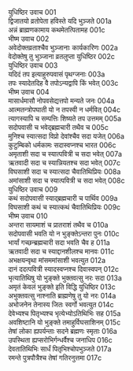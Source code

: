 युधिष्ठिर उवाच	001  
द्विजातयो व्रतोपेता हविस्ते यदि भुञ्जते	001a  
अन्नं ब्राह्मणकामाय कथमेतत्पितामह	001c  
भीष्म उवाच	002  
अवेदोक्तव्रताश्चैव भुञ्जानाः कार्यकारिणः	002a  
वेदोक्तेषु तु भुञ्जाना व्रतलुप्ता युधिष्ठिर	002c  
युधिष्ठिर उवाच	003  
यदिदं तप इत्याहुरुपवासं पृथग्जनाः	003a  
तपः स्यादेतदिह वै तपोऽन्यद्वापि किं भवेत्	003c  
भीष्म उवाच	004  
मासार्धमासौ नोपवसेद्यत्तपो मन्यते जनः	004a  
आत्मतन्त्रोपघाती यो न तपस्वी न धर्मवित्	004c  
त्यागस्यापि च सम्पत्तिः शिष्यते तप उत्तमम्	005a  
सदोपवासी च भवेद्ब्रह्मचारी तथैव च	005c  
मुनिश्च स्यात्सदा विप्रो देवांश्चैव सदा यजेत्	006a  
कुटुम्बिको धर्मकामः सदास्वप्नश्च भारत	006c  
अमृताशी सदा च स्यात्पवित्री च सदा भवेत्	007a  
ऋतवादी सदा च स्यान्नियतश्च सदा भवेत्	007c  
विघसाशी सदा च स्यात्सदा चैवातिथिप्रियः	008a  
अमांसाशी सदा च स्यात्पवित्री च सदा भवेत्	008c  
युधिष्ठिर उवाच	009  
कथं सदोपवासी स्याद्ब्रह्मचारी च पार्थिव	009a  
विघसाशी कथं च स्यात्कथं चैवातिथिप्रियः	009c  
भीष्म उवाच	010  
अन्तरा सायमाशं च प्रातराशं तथैव च	010a  
सदोपवासी भवति यो न भुङ्क्तेऽन्तरा पुनः	010c  
भार्यां गच्छन्ब्रह्मचारी सदा भवति चैव ह	011a  
ऋतवादी सदा च स्याद्दानशीलश्च मानवः	011c  
अभक्षयन्वृथा मांसममांसाशी भवत्युत	012a  
दानं ददत्पवित्री स्यादस्वप्नश्च दिवास्वपन्	012c  
भृत्यातिथिषु यो भुङ्क्ते भुक्तवत्सु नरः सदा	013a  
अमृतं केवलं भुङ्क्ते इति विद्धि युधिष्ठिर	013c  
अभुक्तवत्सु नाश्नाति ब्राह्मणेषु तु यो नरः	014a  
अभोजनेन तेनास्य जितः स्वर्गो भवत्युत	014c  
देवेभ्यश्च पितृभ्यश्च भृत्येभ्योऽतिथिभिः सह	015a  
अवशिष्टानि यो भुङ्क्ते तमाहुर्विघसाशिनम्	015c  
तेषां लोका ह्यपर्यन्ताः सदने ब्रह्मणः स्मृताः	016a  
उपस्थिता ह्यप्सरोभिर्गन्धर्वैश्च जनाधिप	016c  
देवतातिथिभिः सार्धं पितृभिश्चोपभुञ्जते	017a  
रमन्ते पुत्रपौत्रैश्च तेषां गतिरनुत्तमा	017c  
